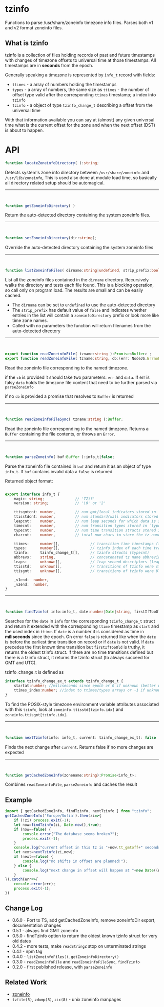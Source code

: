 tzinfo
======


Functions to parse /usr/share/zoneinfo timezone info files.
Parses both v1 and v2 format zoneinfo files.

What is tzinfo
---

tzinfo is a collection of files holding records of past and future timestamps with changes of timezone offsets to universal time at those timestamps. All timestamps are in **seconds** from the epoch. 

Generally speaking a timezone is represented by `info_t` record with fields:
 * `ttimes` - a array of numbers holding the timestamps
 * `types` - a array of numbers, the same size as `ttimes` - the number of offset type valid after the corresponding `ttimes` timestamp; a index into `tzinfo`
 * `tzinfo` - a object of type `tzinfo_change_t` describing a offset from the universal time

With that information available you can say at (almost) any given universal time what is the current offset for the zone and when the next offset (DST) is about to happen.

# API

```ts
function locateZoneinfoDirectory( ):string;
```

Detects system's zone info directory between  `/usr/share/zoneinfo` and `/usr/lib/zoneinfo`, This is used also done at module load time, so basically all directory related setup should be automagical.

---
&nbsp;


```ts
function getZoneinfoDirectory( )
```

Return the auto-detected directory containing the system zoneinfo files.

---
&nbsp;

```ts
function setZoneinfoDirectory(dir:string);
```
Override the auto-detected directory containing the system zoneinfo files

---
&nbsp;

```ts
function listZoneinfoFiles( dirname:string|undefined, strip_prefix:boolean=false ):string[];
```

List all the zoneinfo files contained in the `dirname` directory. Recursively
walks the directory and tests each file found. This is a blocking operation, so call
only on program load.  The results are small and can be easily cached.

 * The `dirname` can be set to `undefined` to use the auto-detected directory
 * The `strip_prefix` has default value of `false` and indicates whether entries in the list will contain a `zoneinfoDirectory` prefix or look more like time zone names.
 * Called with no parameters the function will return filenames from the auto-detected directory

---
&nbsp;


```ts
export function readZoneinfoFile( tzname:string ):Promise<Buffer> ;
export function readZoneinfoFile( tzname:string, cb:(err: NodeJS.ErrnoException | null, data: Buffer) => void ):void ;

```

Read the zoneinfo file corresponding to the named timezone. 

if the `cb` is provided it should take two parameters: `err` and `data`. If err is falsy `data` holds the timezone file content that need to be further parsed via `parseZoneinfo`

if no `cb` is provided a promise that resolves to `Buffer` is returned

---
&nbsp;

```ts
function readZoneinfoFileSync( tzname:string ):Buffer;
```

Read the zoneinfo file corresponding to the named timezone.  Returns a `Buffer`
containing the file contents, or throws an `Error`.

---
&nbsp;

```ts
function parseZoneinfo( buf:Buffer ):info_t|false;
```

Parse the zoneinfo file contained in `buf` and return it as an object of type `info_t`. If `buf` contains invalid data a `false` is returned

Returned object format:
```ts

export interface info_t {
    magic: string;              // 'TZif'
    version: string;            // '\0' or '2'

    ttisgmtcnt: number,         // num gmt/local indicators stored in `ttisgmt`
    ttisstdcnt: number,         // num standard/wall indicators stored in `ttisstd`
    leapcnt:    number,         // num leap seconds for which data is stored in `leaps`
    timecnt:    number,         // num transition types stored in `types'
    typecnt:    number,         // num time transition structs stored in `tzinfo`
    charcnt:    number,         // total num chars to store the tz name abbreviations

    ttimes:     number[],              // transition time timestamps (timecnt)
    types:      number[],              // tzinfo index of each time transitioned to (timecnt)
    tzinfo:     tzinfo_change_t[],     // tzinfo structs (typecnt)
    abbrevs:    string,                // concatenated tz name abbreviations (asciiz strings totaling charcnt bytes)
    leaps:      unknown[],             // leap second descriptors (leapcnt)
    ttisstd:    unknown[],             // transitions of tzinfo were std or wallclock times (ttisstdcnt)
    ttisgmt:    unknown[],             // transitions of tzinfo were UTC or local time (ttisgmtcnt)

    _v1end:  number,
    _v2end:  number,
}
```
---
&nbsp;  



```ts
function findTzinfo( info:info_t, date:number|Date|string, firstIfTooOld:boolean ) : false|tzinfo_change_ex_t;
```
Searches for the `date` in `info` for the corresponding `tzinfo_change_t` struct and return it extended  with the corresponding `ttime` timestamp as `start` and the used index in `ttime`. If `date` is a number it is considered as time in **miliseconds** since the epoch. On error `false` is returned like when the `date` is before the earliest
time transition on record or if `date` is not valid.  If `date` precedes the first known
time transition but `firstIfTooOld` is truthy, it returns the oldest tzinfo struct.
If there are no time transitions defined but there is a tzinfo struct, it returns the
tzinfo struct (to always succeed for GMT and UTC).

tzinfo_change_t is defined as 

```ts
interface tzinfo_change_ex_t extends tzinfo_change_t {
    startat:number; //miliseconds since epoch or 0 if unknown (better use ttimes_index for unknown indicator)
    ttimes_index:number; //index to ttimes/types arrays or -1 if unknown
}
```

To find the POSIX-style timezone environment variable attributes associated with this `tzinfo`,
look at `zoneinfo.ttisstd[tzinfo.idx]` and `zoneinfo.ttisgmt[tzinfo.idx]`.

---
&nbsp;

```ts
function nextTzinfo(info: info_t, current: tzinfo_change_ex_t): false | tzinfo_change_ex_t
```

Finds the next change after `current`. Returns false if no more changes are expected

---
&nbsp;

```ts
function getCachedZoneInfo(zonename:string):Promise<info_t>;
```

Combines `readZoneinfoFile`, `parseZoneinfo` and caches the result

Example
-------

```ts
import { getCachedZoneInfo, findTzinfo, nextTzinfo } from "tzinfo";
getCachedZoneInfo('Europe/Sofia').then(zi=>{
	if (!zi) process.exit(-1);
	let now=findTzinfo(zi, Date.now(),true);
	if (now==false) {
		console.error("The database seems broken?");
		process.exit(-1);
	}
	console.log("current offset in this tz is "+now.tt_gmtoff+" seconds or "+now.tt_gmtoff/3600+' hours in effect sice '+new Date(now.startat*1000)+' idx:'+now.ttimes_index);
	let next=nextTzinfo(zi,now);
	if (next==false) {
		console.log("no shifts in offset are planned!");
	} else {
		console.log("next change in offset will happen at "+new Date((next.startat-1)*1000)+' new offset will be '+next.tt_gmtoff+" seconds or "+next.tt_gmtoff/3600+' hours');
	}
}).catch(err=>{
	console.error(err);
	process.exit(-1);
})
```

Change Log
----------

- 0.6.0 - Port to TS, add getCachedZoneInfo, remove zoneinfoDir export, documentation changes
- 0.5.1 - always find GMT zoneinfo
- 0.5.0 - findTzinfo option to return the oldest known tzinfo struct for very old dates
- 0.4.2 - more tests, make `readStringZ` stop on unterminated strings
- 0.4.1 - npm tag
- 0.4.0 - `listZoneinfoFiles()`, `getZoneinfoDirectory()`
- 0.3.0 - `readZoneinfoFile` and `readZoneinfoFileSync`, `findTzinfo`
- 0.2.0 - first published release, with `parseZoneinfo`



Related Work
------------

- [zoneinfo](http://npmjs.com/package/zoneinfo)
- `tzfile(5)`, `zdump(8)`, `zic(8)` - unix zoneinfo manpages
